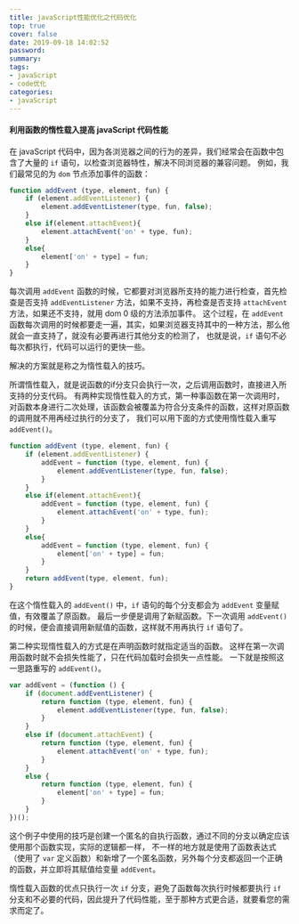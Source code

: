 ```yaml
---
title: javaScript性能优化之代码优化
top: true
cover: false
date: 2019-09-18 14:02:52
password:
summary:
tags:
- javaScript
- code优化
categories:
- javaScript
---
```


#### 利用函数的惰性载入提高 javaScript 代码性能
在 javaScript 代码中，因为各浏览器之间的行为的差异，我们经常会在函数中包含了大量的 ```if``` 语句，以检查浏览器特性，解决不同浏览器的兼容问题。 例如，我们最常见的为 ```dom``` 节点添加事件的函数：
```js
function addEvent (type, element, fun) {
	if (element.addEventListener) {
		element.addEventListener(type, fun, false);
	}
	else if(element.attachEvent){
		element.attachEvent('on' + type, fun);
	}
	else{
		element['on' + type] = fun;
	}
}
```
每次调用 ```addEvent``` 函数的时候，它都要对浏览器所支持的能力进行检查，首先检查是否支持 ```addEventListener``` 方法，如果不支持，再检查是否支持 ```attachEvent``` 方法，如果还不支持，就用 dom 0 级的方法添加事件。 这个过程，在 ```addEvent``` 函数每次调用的时候都要走一遍，其实，如果浏览器支持其中的一种方法，那么他就会一直支持了，就没有必要再进行其他分支的检测了， 也就是说，```if``` 语句不必每次都执行，代码可以运行的更快一些。

解决的方案就是称之为惰性载入的技巧。

所谓惰性载入，就是说函数的if分支只会执行一次，之后调用函数时，直接进入所支持的分支代码。 有两种实现惰性载入的方式，第一种事函数在第一次调用时，对函数本身进行二次处理，该函数会被覆盖为符合分支条件的函数，这样对原函数的调用就不用再经过执行的分支了， 我们可以用下面的方式使用惰性载入重写 ```addEvent()```。
```js
function addEvent (type, element, fun) {
	if (element.addEventListener) {
		addEvent = function (type, element, fun) {
			element.addEventListener(type, fun, false);
		}
	}
	else if(element.attachEvent){
		addEvent = function (type, element, fun) {
			element.attachEvent('on' + type, fun);
		}
	}
	else{
		addEvent = function (type, element, fun) {
			element['on' + type] = fun;
		}
	}
	return addEvent(type, element, fun);
}
```
在这个惰性载入的 ```addEvent()``` 中，```if``` 语句的每个分支都会为 ```addEvent``` 变量赋值，有效覆盖了原函数。 最后一步便是调用了新赋函数。下一次调用 ```addEvent()``` 的时候，便会直接调用新赋值的函数，这样就不用再执行 ```if``` 语句了。

第二种实现惰性载入的方式是在声明函数时就指定适当的函数。 这样在第一次调用函数时就不会损失性能了，只在代码加载时会损失一点性能。 一下就是按照这一思路重写的 ```addEvent()```。
```js
var addEvent = (function () {
	if (document.addEventListener) {
		return function (type, element, fun) {
			element.addEventListener(type, fun, false);
		}
	}
	else if (document.attachEvent) {
		return function (type, element, fun) {
			element.attachEvent('on' + type, fun);
		}
	}
	else {
		return function (type, element, fun) {
			element['on' + type] = fun;
		}
	}
})();
```
这个例子中使用的技巧是创建一个匿名的自执行函数，通过不同的分支以确定应该使用那个函数实现，实际的逻辑都一样， 不一样的地方就是使用了函数表达式（使用了 ```var``` 定义函数）和新增了一个匿名函数，另外每个分支都返回一个正确的函数，并立即将其赋值给变量 ```addEvent```。

惰性载入函数的优点只执行一次 ```if``` 分支，避免了函数每次执行时候都要执行 ```if``` 分支和不必要的代码，因此提升了代码性能，至于那种方式更合适，就要看您的需求而定了。


